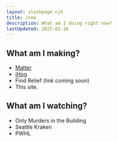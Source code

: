 ```yaml
---
layout: slashpage.njk
title: /now
description: What am I doing right now?
lastUpdated: 2025-01-16
---
```


## What am I making?

- [Matter](https://matter.xyz)
- [iHog](https://ihogapp.com)
- Find Relief (link coming soon)
- This site.

## What am I watching?

- Only Murders in the Building
- Seattle Kraken
- PWHL